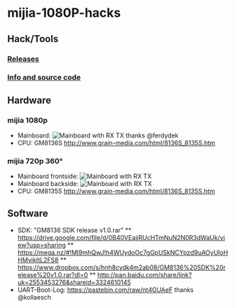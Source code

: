 # mijia-1080P-hacks

## Hack/Tools

### [Releases](releases)
### [Info and source code](sdcard)  

## Hardware 
### mijia 1080p
* Mainboard: ![Mainboard with RX TX](../master/images/mijia_1080p/mainboard_rx_tx.jpg) thanks @ferdydek
* CPU: GM8136S http://www.grain-media.com/html/8136S_8135S.htm
### mijia 720p 360°
* Mainboard frontside: ![Mainboard with RX TX](../master/images/mijia_720p_360/Frontside_with_Sensor_and_IO_pins.jpg)
* Mainboard backside: ![Mainboard with RX TX](../master/images/mijia_720p_360/Backside_with_SoC.jpg) 
* CPU: GM8135S http://www.grain-media.com/html/8136S_8135S.htm
## Software
* SDK: "GM8136 SDK release v1.0.rar" 
** https://drive.google.com/file/d/0B40VEajjRUcHTmNuN2N0R3dWaUk/view?usp=sharing
** https://mega.nz/#!Ml9mhQwJ!h4WUydoOc7gGpUSkNCYpzd9uAOyUloHHMvikItL2FS8
** https://www.dropbox.com/s/hnh8cydk4m2ab08/GM8136%20SDK%20release%20v1.0.rar?dl=0
** http://pan.baidu.com/share/link?uk=2553453276&shareid=3324610145
* UART-Boot-Log: https://pastebin.com/raw/nt4GUAeF thanks @kollaesch
